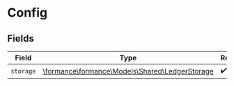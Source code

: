 # Config


## Fields

| Field                                                                                  | Type                                                                                   | Required                                                                               | Description                                                                            |
| -------------------------------------------------------------------------------------- | -------------------------------------------------------------------------------------- | -------------------------------------------------------------------------------------- | -------------------------------------------------------------------------------------- |
| `storage`                                                                              | [\formance\formance\Models\Shared\LedgerStorage](../../Models/Shared/LedgerStorage.md) | :heavy_check_mark:                                                                     | N/A                                                                                    |
